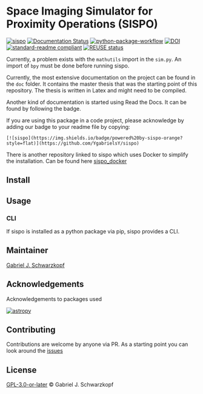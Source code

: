 <!--
SPDX-FileCopyrightText: 2021 Gabriel J. Schwarzkopf <sispo-devs@outlook.com>

SPDX-License-Identifier: GPL-3.0-or-later
-->

# Space Imaging Simulator for Proximity Operations (SISPO)

[![sispo](https://img.shields.io/badge/powered%20by-sispo-orange?style=flat)](https://github.com/SISPO-developers/sispo)
[![Documentation Status](https://readthedocs.org/projects/sispo/badge/?version=latest)](https://sispo.readthedocs.io/en/latest/?badge=latest)
[![python-package-workflow](https://github.com/SISPO-developers/sispo/actions/workflows/python-package.yml/badge.svg)](https://github.com/SISPO-developers/sispo/actions/workflows/python-package.yml)
[![DOI](https://zenodo.org/badge/DOI/10.5281/zenodo.3661054.svg)](https://doi.org/10.5281/zenodo.3661054)
[![standard-readme compliant](https://img.shields.io/badge/readme%20style-standard-brightgreen.svg?style=flat-square)](https://github.com/RichardLitt/standard-readme)
[![REUSE status](https://api.reuse.software/badge/github.com/SISPO-developers/sispo)](https://api.reuse.software/info/github.com/SISPO-developers/sispo)

Currently, a problem exists with the `mathutils` import in the `sim.py`. An import of `bpy` must be done before running sispo.

Currently, the most extensive documentation on the project can be found in the `doc` folder. It contains the master thesis that was the starting point of this repository. The thesis is written in Latex and might need to be compiled.

Another kind of documentation is started using Read the Docs. It can be found by following the badge.

If you are using this package in a code project, please acknowledge by adding our badge to your readme file by copying:

`[![sispo](https://img.shields.io/badge/powered%20by-sispo-orange?style=flat)](https://github.com/YgabrielsY/sispo)`

There is another repository linked to sispo which uses Docker to simplify the installation. Can be found here [sispo_docker](https://github.com/SISPO-developers/sispo_docker)

## Install

## Usage
### CLI
If sispo is installed as a python package via pip, sispo provides a CLI.

## Maintainer
[Gabriel J. Schwarzkopf](https://github.com/YgabrielsY)

## Acknowledgements
Acknowledgements to packages used

[![astropy](http://img.shields.io/badge/powered%20by-AstroPy-orange.svg?style=flat)](http://www.astropy.org/)

## Contributing
Contributions are welcome by anyone via PR. As a starting point you can look around the [issues](https://github.com/SISPO-developers/sispo/issues)

## License
[GPL-3.0-or-later](LICENSE) © Gabriel J. Schwarzkopf
